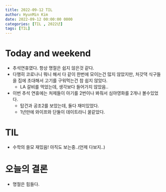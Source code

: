 ```yaml
---
title: 2022-09-12 TIL
author: HyunMin Kim
date: 2022-09-12 00:00:00 0000
categories: [TIL , 2022년]
tags: [TIL]
---
```


# Today and weekend
- 추석연휴였다. 항상 명절은 쉽지 않은것 같다.
- 다행히 코로나니 뭐니 해서 다 같이 한번에 모이는건 많지 않았지만, 처갓댁 식구들을 집에 초대해서 고기를 구워먹는건 참 쉽지 않았다.
    - LA 갈비를 먹었는데, 생각보다 들어가지 않았음..
- 이번 추석 연휴에는 처제들이 아기를 2번이나 봐줘서 심야영화를 2개나 볼수있었다.
    - 탑건과 공조2를 보았는데, 둘다 재미있었다.
    - 1년만에 와이프와 단둘이 데이트라니 꿀같았다.

# TIL
- 수학의 쓸모 재밌음! 아직도 보는중..(언제 다보지..)

# 오늘의 결론
- 명절은 힘들다.